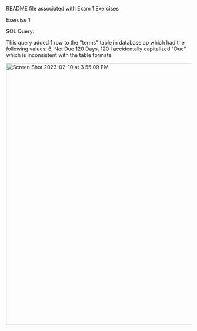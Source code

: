 README file associated with Exam 1 Exercises

Exercise 1

SQL Query:

This query added 1 row to the "terms" table in database ap which had the following values: 6, Net Due 120 Days, 120
  I accidentally capitalized "Due" which is inconsistent with the table formate
  
<img width="713" alt="Screen Shot 2023-02-10 at 3 55 09 PM" src="https://user-images.githubusercontent.com/122575205/218195714-a97b3c49-0293-4079-b5c1-c76dcc028199.png">
